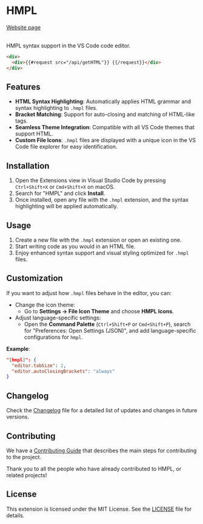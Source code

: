 # HMPL

<div><a href="https://hmpl-lang.dev/vs-code-extension.html">Website page</a></div><br/>

HMPL syntax support in the VS Code code editor.

```html
<div>
  <div>{{#request src="/api/getHTML"}} {{/request}}</div>
</div>
```

## Features

- **HTML Syntax Highlighting**: Automatically applies HTML grammar and syntax highlighting to `.hmpl` files.
- **Bracket Matching**: Support for auto-closing and matching of HTML-like tags.
- **Seamless Theme Integration**: Compatible with all VS Code themes that support HTML.
- **Custom File Icons**: `.hmpl` files are displayed with a unique icon in the VS Code file explorer for easy identification.

## Installation

1. Open the Extensions view in Visual Studio Code by pressing `Ctrl+Shift+X` or `Cmd+Shift+X` on macOS.
2. Search for "HMPL" and click **Install**.
3. Once installed, open any file with the `.hmpl` extension, and the syntax highlighting will be applied automatically.

## Usage

1. Create a new file with the `.hmpl` extension or open an existing one.
2. Start writing code as you would in an HTML file.
3. Enjoy enhanced syntax support and visual styling optimized for `.hmpl` files.

## Customization

If you want to adjust how `.hmpl` files behave in the editor, you can:

- Change the icon theme:
  - Go to **Settings → File Icon Theme** and choose **HMPL Icons**.
- Adjust language-specific settings:
  - Open the **Command Palette** (`Ctrl+Shift+P` or `Cmd+Shift+P`), search for "Preferences: Open Settings (JSON)", and add language-specific configurations for `hmpl`.

**Example**:

```json
"[hmpl]": {
  "editor.tabSize": 2,
  "editor.autoClosingBrackets": "always"
}
```

## Changelog

Check the [Changelog](CHANGELOG.md) file for a detailed list of updates and changes in future versions.

## Contributing

We have a [Contributing Guide](https://github.com/hmpl-language/hmpl/blob/main/CONTRIBUTING.md) that describes the main steps for contributing to the project.

Thank you to all the people who have already contributed to HMPL, or related projects!

## License

This extension is licensed under the MIT License. See the [LICENSE](LICENSE) file for details.
